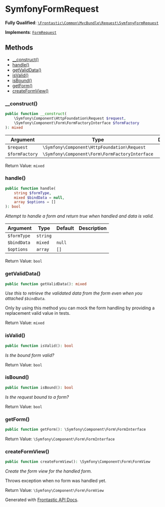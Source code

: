 #  SymfonyFormRequest

**Fully Qualified**: [`\Frontastic\Common\MvcBundle\Request\SymfonyFormRequest`](../../../../src/php/MvcBundle/Request/SymfonyFormRequest.php)

**Implements**: [`FormRequest`](../../Mvc/FormRequest.md)

## Methods

* [__construct()](#__construct)
* [handle()](#handle)
* [getValidData()](#getvaliddata)
* [isValid()](#isvalid)
* [isBound()](#isbound)
* [getForm()](#getform)
* [createFormView()](#createformview)

### __construct()

```php
public function __construct(
    \Symfony\Component\HttpFoundation\Request $request,
    \Symfony\Component\Form\FormFactoryInterface $formFactory
): mixed
```

Argument|Type|Default|Description
--------|----|-------|-----------
`$request`|`\Symfony\Component\HttpFoundation\Request`||
`$formFactory`|`\Symfony\Component\Form\FormFactoryInterface`||

Return Value: `mixed`

### handle()

```php
public function handle(
    string $formType,
    mixed $bindData = null,
    array $options = []
): bool
```

*Attempt to handle a form and return true when handled and data is valid.*

Argument|Type|Default|Description
--------|----|-------|-----------
`$formType`|`string`||
`$bindData`|`mixed`|`null`|
`$options`|`array`|`[]`|

Return Value: `bool`

### getValidData()

```php
public function getValidData(): mixed
```

*Use this to retrieve the validated data from the form even when you attached `$bindData`.*

Only by using this method you can mock the form handling by providing a replacement valid value in tests.

Return Value: `mixed`

### isValid()

```php
public function isValid(): bool
```

*Is the bound form valid?*

Return Value: `bool`

### isBound()

```php
public function isBound(): bool
```

*Is the request bound to a form?*

Return Value: `bool`

### getForm()

```php
public function getForm(): \Symfony\Component\Form\FormInterface
```

Return Value: `\Symfony\Component\Form\FormInterface`

### createFormView()

```php
public function createFormView(): \Symfony\Component\Form\FormView
```

*Create the form view for the handled form.*

Throws exception when no form was handled yet.

Return Value: `\Symfony\Component\Form\FormView`

Generated with [Frontastic API Docs](https://github.com/FrontasticGmbH/apidocs).
